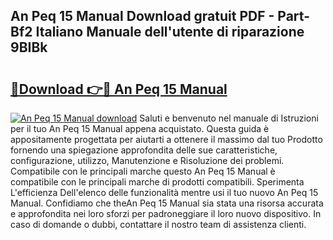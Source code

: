 ## An Peq 15 Manual Download gratuit PDF - Part-Bf2 Italiano Manuale dell'utente di riparazione 9BIBk

# <h2><a href="http://dfbp1np.blite.top/?on=An+Peq+15+Manual">🔗Download 👉🔴 An Peq 15 Manual</a></h2>

[![An Peq 15 Manual download](https://i.imgur.com/lujVjoI.png)](http://dfbp1np.blite.top/?on=An+Peq+15+Manual)
Saluti e benvenuto nel manuale di Istruzioni per il tuo An Peq 15 Manual appena acquistato. Questa guida è appositamente progettata per aiutarti a ottenere il massimo dal tuo Prodotto fornendo una spiegazione approfondita delle sue caratteristiche, configurazione, utilizzo, Manutenzione e Risoluzione dei problemi. Compatibile con le principali marche questo An Peq 15 Manual è compatibile con le principali marche di prodotti compatibili. Sperimenta L'efficienza Dell'elenco delle funzionalità mentre usi il tuo nuovo An Peq 15 Manual. Confidiamo che theAn Peq 15 Manual sia stata una risorsa accurata e approfondita nei loro sforzi per padroneggiare il loro nuovo dispositivo. In caso di domande o dubbi, contattare il nostro team di assistenza clienti.
